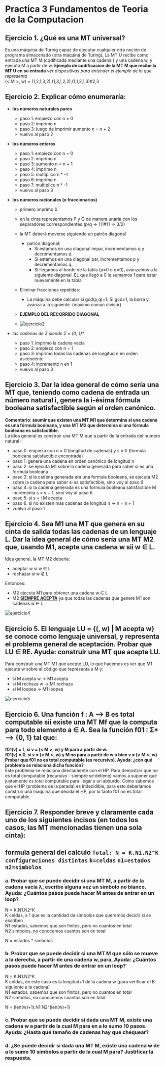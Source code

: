 # Practica 3 Fundamentos de Teoria de la Computacion  
## Ejercicio 1. ¿Qué es una MT universal?  
Es  una  máquina  de  Turing  capaz  de  ejecutar  cualquier  otra noción de programa almacenado (otra máquina de Turing), La MT U recibe como entrada una MT M (codificada mediante 
una cadena <M>) y una cadena w, y ejecuta M a partir de w. 
**Ejemplo de codificacion de la MT M que recibe la MT U en su entrada** *ver diapositivas para entender el ejemplo de lo que representa*  
(< M >, w) = (1,2,1,3,2),(1,3,1,2,2),(1,1,2,1,3)#2,3
## Ejercicio  2. Explicar cómo enumeraría:
- **los números naturales pares**
  - paso 1: empiezo con n = 0
  - paso 2: imprimo n
  - paso 3: luego de imprimir aumento n = n + 2
  - vuelvo al paso 2
  
- **los números enteros**
  - paso 1: empiezo con n = 0
  - paso 2: imprimo n
  - paso 3: aumento n = n + 1
  - paso 4: imprimo n
  - paso 5: multiplico n * -1
  - paso 6: imprimo n
  - paso 7: multiplico n * -1
  - vuelvo al paso 3

- **los números racionales (o fraccionarios)**
  - primero imprimo 0
  - en la cinta representamos P y Q de manera unaria con los separadores correspondientes (p/q -> 111#11 -> 3/2)
  - la MT deberá moverse siguiendo un patrón diagonal
    - patrón diagonal:
      - Si estamos en una diagonal impar, incrementamos q y decrementamos p.
      - Si estamos en una diagonal par, incrementamos p y decrementamos q.
      - Si llegamos al borde de la tabla (p=0 o q=0), avanzamos a la siguiente diagonal. EL que llegó a 0 le sumamos 1 para estar nuevamente en la tabla
  - Eliminar fracciones repetidas:
    - La máquina debe calcular si gcd(p,q)=1. Si gcd⁡≠1, la borra y avanza a la siguiente. (maximo comun divisor)  

  - **EJEMPLO DEL RECORRIDO DIAGONAL**  
  - ![ejercicio2](./imagenes/trabajo3-ejercicio2.png)  
  

- **las cadenas de Ʃ* siendo Ʃ = {0, 1}**
  - paso 1: imprimo la cadena vacia
  - paso 2: empiezo con n = 1
  - paso 3: imprimo todas las cadenas de longitud n en orden ascendente
  - paso 4: incremento n en 1
  - vuelvo al paso 3

 
## Ejercicio 3. Dar la idea general de cómo sería una MT que, teniendo como cadena de entrada un número natural i, genera la i-ésima fórmula booleana satisfactible según el orden canónico.  
**Comentario: asumir que existen una MT M1 que determina si una cadena es una fórmula booleana, y una MT M2 que determina si una fórmula booleana es satisfactible.**   
La idea general es construir una MT M que a partir de la entrada del numero natural i:  
- paso 0: empieza con n = 0 (longitud de cadenas) y s = 0 (formula booleana satisfactible encontrada)  
- paso 1: genera una cadena en orden canónico de longitud n  
- paso 2: se ejecuta M1 sobre la cadena generada para saber si es una formula booleana  
- paso 3: si la cadena generada era una formula booleana, se ejecuta M2 sobre la cadena para saber si es satisfactible, sino voy al paso 6
- paso 4: si la cadena generada es una formula booleana satisfactible M incrementa s = s + 1, sino voy al paso 6
- paso 5: si s = i M acepta  
- paso 6: si no existen mas cadenas de longitud n -> n = n + 1  
- vuelvo al paso 1  
 
## Ejercicio 4. Sea M1 una MT que genera en su cinta de salida todas las cadenas de un lenguaje L. Dar la idea general de cómo sería una MT M2 que, usando M1, acepte una cadena w sii w ∈ L.  
Idea general, la MT M2 debería:
- aceptar w si w ∈ L
- rechazar si w ∉ L

Entonces:
- M2 ejecuta M1 para obtener una cadena w ∈ L
- M2 **<u>SIEMPRE ACEPTA</u>** ya que todas las cadenas que genere M1 son cadenas w ∈ L

![ejercicio4](./imagenes/trabajo3-ejercicio4.png)
 
## Ejercicio  5. El lenguaje LU = {(<M>, w) | M  acepta  w} se conoce como lenguaje universal, y representa el problema general de aceptación. Probar que LU ∈ RE. Ayuda: construir una MT que acepte LU. 
Para construir una MT M1 que acepte LU, lo que hacemos es ver que M1 ejecute w sobre el código que representa a M y:
- si M acepta w -> M1 acepta
- si M rechaza w -> M1 rechaza
- si M loopea -> M1 loopea

![ejercicio5](./imagenes/trabajo3-ejercicio5.png)
 
## Ejercicio 6. Una función f : A ⟶ B es total computable sii existe una MT Mf que la computa para todo elemento a ∈ A. Sea la función f01 : Ʃ* ⟶ {0, 1} tal que: 
**f01(v) = 1, si v = (< M >, w) y M para a partir de w.**  
**f01(v) = 0, si v = (< M >, w) y M no para a partir de w o bien v ≠ (< M >, w).**  
**Probar que f01 no es total computable (es recursivo). Ayuda: ¿con qué problema se relaciona dicha función?**  
Este problema se relaciona directamente con el HP. Para demostrar que no es total computable (recursivo - siempre se detiene) vamos a suponer que justamente es total computable para llegar a un absurdo.
Como sabemos que el HP (problema de la parada) es indecidible, para esto deberiamos construir una maquina que decida el HP, por lo tanto f01 no es total computable.
 
## Ejercicio  7. Responder breve y claramente cada uno de los siguientes  incisos (en todos los casos, las MT mencionadas tienen una sola cinta):  
## formula general del calculo `Total: N = K.N1.N2^K configuraciones distintas` `k=celdas` `n1=estados` `n2=simbolos`
### a. Probar que se puede decidir si una MT M, a partir de la cadena vacía λ, escribe alguna vez un símbolo no blanco. Ayuda: ¿Cuántos pasos puede hacer M antes de entrar en un loop?  
N = K.N1.N2^K  
K celdas, a 1 que es la cantidad de simbolos que queremos decidir si se escriben  
N1 estados, sabemos que son finitos, pero no cuantos en total  
N2 simbolos, no conocemos cuantos son en total  

N = estados * simbolos  


### b. Probar que se puede decidir si una MT M que sólo se mueve a la derecha,  a partir de una cadena w, para, Ayuda: ¿Cuántos pasos puede hacer M antes de entrar en un loop?  
N = K.N1.N2^K  
K celdas, en este caso es la longitud+1 de la cadena w (para verificar el B siguiente a la cadena)  
N1 estados, sabemos que son finitos, pero no cuantos en total  
N2 simbolos, no conocemos cuantos son en total  

N = (len(w)+1).N1.N2^(len(w)+1)  

### c. Probar que se puede decidir si dada una MT M, existe una cadena w a partir de la cual M para en a lo sumo 10 pasos. Ayuda: ¿Hasta qué tamaño de cadenas hay que chequear?  


### d. ¿Se puede decidir si dada una MT M, existe una cadena w de a lo sumo 10 símbolos a partir de la cual M para? Justificar la respuesta. 
